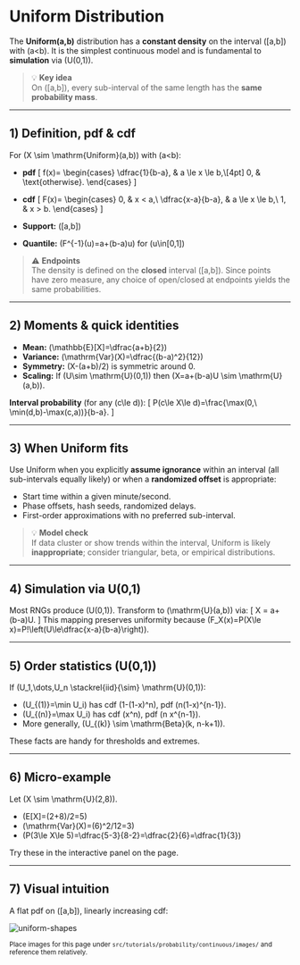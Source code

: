 # Uniform Distribution

The **Uniform(a,b)** distribution has a **constant density** on the interval \([a,b]\) with \(a<b\). It is the simplest continuous model and is fundamental to **simulation** via \(U(0,1)\).

> 💡 **Key idea**  
> On \([a,b]\), every sub-interval of the same length has the **same probability mass**.

---

## 1) Definition, pdf & cdf

For \(X \sim \mathrm{Uniform}(a,b)\) with \(a<b\):

- **pdf**
  \[
  f(x)=
  \begin{cases}
  \dfrac{1}{b-a}, & a \le x \le b,\\[4pt]
  0, & \text{otherwise}.
  \end{cases}
  \]

- **cdf**
  \[
  F(x)=
  \begin{cases}
  0, & x < a,\\
  \dfrac{x-a}{b-a}, & a \le x \le b,\\
  1, & x > b.
  \end{cases}
  \]

- **Support:** \([a,b]\)  
- **Quantile:** \(F^{-1}(u)=a+(b-a)u\) for \(u\in[0,1]\)

> ⚠️ **Endpoints**  
> The density is defined on the **closed** interval \([a,b]\). Since points have zero measure, any choice of open/closed at endpoints yields the same probabilities.

---

## 2) Moments & quick identities

- **Mean:** \(\mathbb{E}[X]=\dfrac{a+b}{2}\)
- **Variance:** \(\mathrm{Var}(X)=\dfrac{(b-a)^2}{12}\)
- **Symmetry:** \(X-(a+b)/2\) is symmetric around 0.
- **Scaling:** If \(U\sim \mathrm{U}(0,1)\) then \(X=a+(b-a)U \sim \mathrm{U}(a,b)\).

**Interval probability** (for any \(c\le d\)):
\[
P(c\le X\le d)=\frac{\max(0,\ \min(d,b)-\max(c,a))}{b-a}.
\]

---

## 3) When Uniform fits

Use Uniform when you explicitly **assume ignorance** within an interval (all sub-intervals equally likely) or when a **randomized offset** is appropriate:

- Start time within a given minute/second.
- Phase offsets, hash seeds, randomized delays.
- First-order approximations with no preferred sub-interval.

> 💡 **Model check**  
> If data cluster or show trends within the interval, Uniform is likely **inappropriate**; consider triangular, beta, or empirical distributions.

---

## 4) Simulation via U(0,1)

Most RNGs produce \(U(0,1)\). Transform to \(\mathrm{U}(a,b)\) via:
\[
X = a+(b-a)U.
\]
This mapping preserves uniformity because \(F_X(x)=P(X\le x)=P\!\left(U\le\dfrac{x-a}{b-a}\right)\).

---

## 5) Order statistics (U(0,1))

If \(U_1,\dots,U_n \stackrel{iid}{\sim} \mathrm{U}(0,1)\):

- \(U_{(1)}=\min U_i\) has cdf \(1-(1-x)^n\), pdf \(n(1-x)^{n-1}\).
- \(U_{(n)}=\max U_i\) has cdf \(x^n\), pdf \(n x^{n-1}\).
- More generally, \(U_{(k)} \sim \mathrm{Beta}(k, n-k+1)\).

These facts are handy for thresholds and extremes.

---

## 6) Micro-example

Let \(X \sim \mathrm{U}(2,8)\).

- \(E[X]=(2+8)/2=5\)
- \(\mathrm{Var}(X)=(6)^2/12=3\)
- \(P(3\le X\le 5)=\dfrac{5-3}{8-2}=\dfrac{2}{6}=\dfrac{1}{3}\)

Try these in the interactive panel on the page.

---

## 7) Visual intuition

A flat pdf on \([a,b]\), linearly increasing cdf:

![uniform-shapes](./images/uniform-shapes-placeholder.png)

<small>Place images for this page under `src/tutorials/probability/continuous/images/` and reference them relatively.</small>
